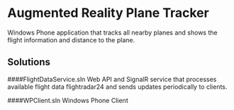 Augmented Reality Plane Tracker
==========
Windows Phone application that tracks all nearby planes and shows the flight information and distance to the plane.

Solutions
----------
####FlightDataService.sln
Web API and SignalR service that processes available flight data flightradar24 and sends updates periodically to clients.

####WPClient.sln
Windows Phone Client
